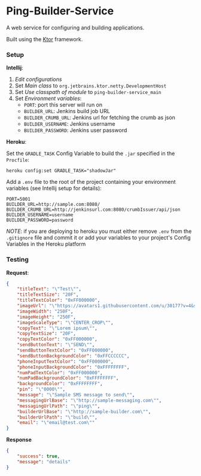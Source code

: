 # Ping-Builder-Service

A web service for configuring and building applications.

Built using the [Ktor](https://github.com/Kotlin/ktor) framework.

### Setup

**Intellij**:

1. *Edit configurations*
2. Set *Main class* to `org.jetbrains.ktor.netty.DevelopmentHost`
3. Set *Use classpath of module* to `ping-builder-service_main`
4. Set *Environment variables*:
    - `PORT`: port this server will run on
    - `BUILDER_URL`: Jenkins build job URL
    - `BUILDER_CRUMB_URL`: Jenkins url for fetching the crumb as json
    - `BUILDER_USERNAME`: Jenkins username
    - `BUILDER_PASSWORD`: Jenkins user password
    
**Heroku**:

Set the `GRADLE_TASK` Config Variable to build the `.jar` specified in the `Procfile`:

`heroku config:set GRADLE_TASK="shadowJar"`

Add a `.env` file to the root of the project containing your environment variables (see Intellij setup for details):

```
PORT=5001
BUILDER_URL=http://sample.com:8080/
BUILDER_CRUMB_URL=http://jenkinsurl.com:8080/crumbIssuer/api/json
BUILDER_USERNAME=username
BUILDER_PASSWORD=password
```

*NOTE*: if you are deploying to heroku you must either remove `.env` from the `.gitignore` file and commit it or
add your variables to your project's Config Variables in the Heroku platform

### Testing

**Request**:

```json
{
    "titleText": "\"Test\"",
    "titleTextSize": "20F",
    "titleTextColor": "0xFF000000",
    "imageUrl": "\"https://avatars1.githubusercontent.com/u/30177?v=4&s=200\"",
    "imageWidth": "250F",
    "imageHeight": "250F",
    "imageScaleType": "\"CENTER_CROP\"",
    "copyText": "\"Lorem ipsum\"",
    "copyTextSize": "20F",
    "copyTextColor": "0xFF000000",
    "sendButtonText": "\"SEND\"",
    "sendButtonTextColor": "0xFF000000",
    "sendButtonBackgroundColor": "0xFFCCCCCC",
    "phoneInputTextColor": "0xFF000000",
    "phoneInputBackgroundColor": "0xFFFFFFFF",
    "numPadTextColor": "0xFF000000",
    "numPadBackgroundColor": "0xFFFFFFFF",
    "backgroundColor": "0xFFFFFFFF",
    "pin": "\"0000\"",
    "message": "\"Sample SMS message to send\"",
    "messagingUrlBase": "\"http://sample-messaging.com\"",
    "messagingUrlPath": "\"ping\"",
    "builderUrlBase": "\"http://sample-builder.com\"",
    "builderUrlPath": "\"build\"",
    "email": "\"email@test.com\""
}
```

**Response**

```json
{
    "success": true,
    "message": "details"
}
```